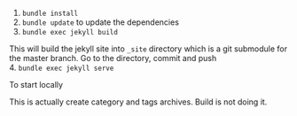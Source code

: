 1. `bundle install`
2. `bundle update` to update the dependencies
3. `bundle exec jekyll build` 
  
  This will build the jekyll site into `_site` directory
  which is a git submodule for the master branch. Go to the directory, commit and push    
4. `bundle exec jekyll serve` 
  
  To start locally
  
  This is actually create category and tags archives. 
  Build is not doing it. 

